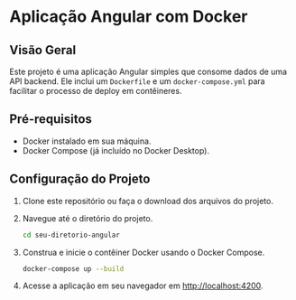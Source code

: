 # Aplicação Angular com Docker

## Visão Geral
Este projeto é uma aplicação Angular simples que consome dados de uma API backend. Ele inclui um `Dockerfile` e um `docker-compose.yml` para facilitar o processo de deploy em contêineres.

## Pré-requisitos
- Docker instalado em sua máquina.
- Docker Compose (já incluído no Docker Desktop).

## Configuração do Projeto

1. Clone este repositório ou faça o download dos arquivos do projeto.
2. Navegue até o diretório do projeto.

    ```bash
    cd seu-diretorio-angular
    ```

3. Construa e inicie o contêiner Docker usando o Docker Compose.

    ```bash
    docker-compose up --build
    ```

4. Acesse a aplicação em seu navegador em [http://localhost:4200](http://localhost:4200).
